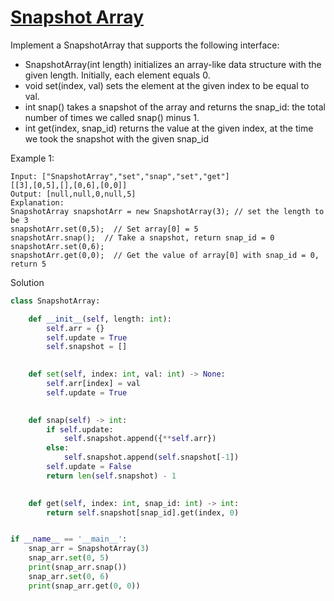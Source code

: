 # [Snapshot Array](https://leetcode.com/problems/snapshot-array/description/?envType=list&envId=eiocrakj)

Implement a SnapshotArray that supports the following interface:

- SnapshotArray(int length) initializes an array-like data structure with the given length. Initially, each element 
equals 0.
- void set(index, val) sets the element at the given index to be equal to val.
- int snap() takes a snapshot of the array and returns the snap_id: the total number of times we called snap() minus 1.
- int get(index, snap_id) returns the value at the given index, at the time we took the snapshot with the given snap_id

Example 1:
```
Input: ["SnapshotArray","set","snap","set","get"]
[[3],[0,5],[],[0,6],[0,0]]
Output: [null,null,0,null,5]
Explanation: 
SnapshotArray snapshotArr = new SnapshotArray(3); // set the length to be 3
snapshotArr.set(0,5);  // Set array[0] = 5
snapshotArr.snap();  // Take a snapshot, return snap_id = 0
snapshotArr.set(0,6);
snapshotArr.get(0,0);  // Get the value of array[0] with snap_id = 0, return 5
```
Solution
```python
class SnapshotArray:

    def __init__(self, length: int):
        self.arr = {}
        self.update = True
        self.snapshot = []
        

    def set(self, index: int, val: int) -> None:
        self.arr[index] = val
        self.update = True
        

    def snap(self) -> int:
        if self.update:
            self.snapshot.append({**self.arr})
        else:
            self.snapshot.append(self.snapshot[-1])
        self.update = False
        return len(self.snapshot) - 1
        

    def get(self, index: int, snap_id: int) -> int:
        return self.snapshot[snap_id].get(index, 0)


if __name__ == '__main__':
    snap_arr = SnapshotArray(3)
    snap_arr.set(0, 5)
    print(snap_arr.snap())
    snap_arr.set(0, 6)
    print(snap_arr.get(0, 0))
```